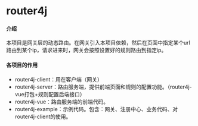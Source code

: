 # router4j

#### 介绍
本项目是网关层的动态路由。在网关引入本项目依赖，然后在页面中指定某个url路由到某个ip，请求进来时，网关会按照设置好的规则路由到指定ip。

#### 各项目的作用


- router4j-client：用在客户端（网关） 
- router4j-server：路由服务端，提供前端页面和规则的配置功能。（router4j-vue打包+规则配置后端接口） 
- router4j-vue：路由服务端的前端代码。 
- router4j-example：示例代码。包含：网关、注册中心、业务代码、对router4j-client的使用。
 
